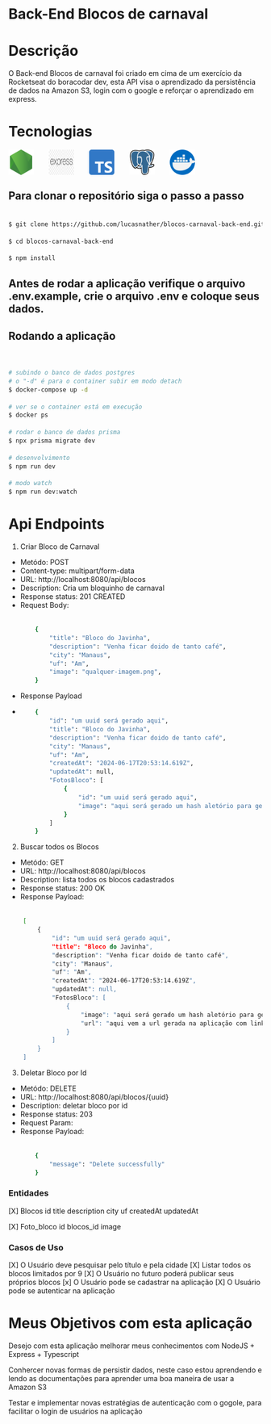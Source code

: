 # Back-End Blocos de carnaval

# Descrição

<p>O Back-end Blocos de carnaval foi criado em cima de um exercício da Rocketseat do boracodar dev, esta API visa o aprendizado da persistência de dados na Amazon S3, login com o google e reforçar o aprendizado em express.</p>

# Tecnologias 

<div style="display: flex; gap: 30px;">
    <img alt="NodeJs" src="./assets/node-js.png" style="width:50px;">
    <img alt="Express" src="./assets/express.png" style="width:50px;">
    <img alt="Typescript" src="./assets/typescript.png" style="width:50px;">
    <img alt="Postgresql" src="./assets/postgre.png" style="width:50px;">
    <img alt="Docker" src="./assets/docker.png" style="width:50px;">
</div>

## Para clonar o repositório siga o passo a passo


```bash

$ git clone https://github.com/lucasnather/blocos-carnaval-back-end.git

$ cd blocos-carnaval-back-end

$ npm install

```

## Antes de rodar a aplicação verifique o arquivo .env.example, crie o arquivo .env e coloque seus dados.

## Rodando a aplicação

```bash


# subindo o banco de dados postgres
# o "-d" é para o container subir em modo detach
$ docker-compose up -d

# ver se o container está em execução
$ docker ps

# rodar o banco de dados prisma
$ npx prisma migrate dev

# desenvolvimento
$ npm run dev

# modo watch
$ npm run dev:watch

```

# Api Endpoints

1. Criar Bloco de Carnaval

<ul>
    <li>Metódo: POST</li>
    <li>Content-type: multipart/form-data</li>
    <li>URL: http://localhost:8080/api/blocos</li>
    <li>Description: Cria um bloquinho de carnaval</li>
    <li>Response status: 201 CREATED</li>
    <li>Request Body:</li>

```bash

    {
        "title": "Bloco do Javinha",
        "description": "Venha ficar doido de tanto café",
        "city": "Manaus",
        "uf": "Am",
        "image": "qualquer-imagem.png",
    }

```

<li>Response Payload<li>


```bash
    {
        "id": "um uuid será gerado aqui",
        "title": "Bloco do Javinha",
        "description": "Venha ficar doido de tanto café",
        "city": "Manaus",
        "uf": "Am",
        "createdAt": "2024-06-17T20:53:14.619Z",
        "updatedAt": null,
        "FotosBloco": [
            {
                "id": "um uuid será gerado aqui",
                "image": "aqui será gerado um hash aletório para gerar o nome da imagem ( por boas práticas)"
            }
        ]
    }
```

</ul>


2. Buscar todos os Blocos

<ul>
    <li>Metódo: GET</li>
    <li>URL: http://localhost:8080/api/blocos</li>
    <li>Description: lista todos os blocos cadastrados </li>
    <li>Response status: 200 OK</li>
    <li>Response Payload: </li>
</ul>

```bash

    [
        {
            "id": "um uuid será gerado aqui",
            "title": "Bloco do Javinha",
            "description": "Venha ficar doido de tanto café",
            "city": "Manaus",
            "uf": "Am",
            "createdAt": "2024-06-17T20:53:14.619Z",
            "updatedAt": null,
            "FotosBloco": [
                {
                    "image": "aqui será gerado um hash aletório para gerar o nome da imagem ( por boas práticas)",
                    "url": "aqui vem a url gerada na aplicação com link da foto da Amazon s3"
                }
            ]
        }
    ]

```
3. Deletar Bloco por Id
<ul>
    <li>Metódo: DELETE</li>
    <li>URL: http://localhost:8080/api/blocos/{uuid}</li>
    <li>Description: deletar bloco por id </li>
    <li>Response status: 203</li>
    <li>Request Param: </li>
    <li>Response Payload: </li>

```bash

    {
        "message": "Delete successfully"
    }

```
</ul>


### Entidades

[X] Blocos
    id
    title
    description
    city
    uf
    createdAt
    updatedAt

[X] Foto_bloco
    id
    blocos_id
    image

### Casos de Uso

[X] O Usuário deve pesquisar pelo título e pela cidade
[X] Listar todos os blocos limitados por 9
[X] O Usuário no futuro poderá publicar seus próprios blocos
[x] O Usuário pode se cadastrar na aplicação
[X] O Usuário pode se autenticar na aplicação


# Meus Objetivos com esta aplicação

<p>Desejo com esta aplicação melhorar meus conhecimentos com NodeJS + Express + Typescript</p>

<p>Conhercer novas formas de persistir dados, neste caso estou aprendendo e lendo as documentações para aprender uma boa maneira de usar a Amazon S3</p>

<p>Testar e implementar novas estratégias de autenticação com o gogole, para facilitar o login de usuários na aplicação</p>
